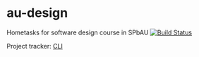 # au-design
Hometasks for software design course in SPbAU
[![Build Status](https://travis-ci.org/fbocharov/au-design.svg?branch=cli)](https://travis-ci.org/fbocharov/au-design)


Project tracker: [CLI](https://www.pivotaltracker.com/n/projects/1889491)
